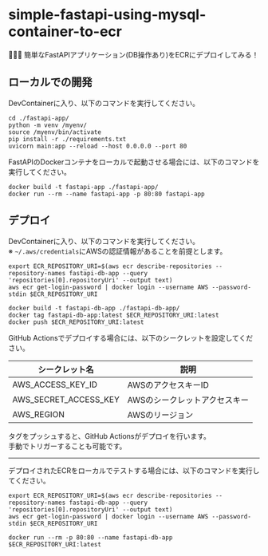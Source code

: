 # simple-fastapi-using-mysql-container-to-ecr

🫵🫵🫵 簡単なFastAPIアプリケーション(DB操作あり)をECRにデプロイしてみる！  

## ローカルでの開発

DevContainerに入り、以下のコマンドを実行してください。  

```shell
cd ./fastapi-app/
python -m venv /myenv/
source /myenv/bin/activate
pip install -r ./requirements.txt
uvicorn main:app --reload --host 0.0.0.0 --port 80
```

FastAPIのDockerコンテナをローカルで起動させる場合には、以下のコマンドを実行してください。  

```shell
docker build -t fastapi-app ./fastapi-app/
docker run --rm --name fastapi-app -p 80:80 fastapi-app
```

## デプロイ

DevContainerに入り、以下のコマンドを実行してください。  
※ `~/.aws/credentials`にAWSの認証情報があることを前提とします。  

```shell
export ECR_REPOSITORY_URI=$(aws ecr describe-repositories --repository-names fastapi-db-app --query 'repositories[0].repositoryUri' --output text)
aws ecr get-login-password | docker login --username AWS --password-stdin $ECR_REPOSITORY_URI

docker build -t fastapi-db-app ./fastapi-db-app/
docker tag fastapi-db-app:latest $ECR_REPOSITORY_URI:latest
docker push $ECR_REPOSITORY_URI:latest
```

GitHub Actionsでデプロイする場合には、以下のシークレットを設定してください。  

| シークレット名 | 説明 |
| --- | --- |
| AWS_ACCESS_KEY_ID | AWSのアクセスキーID |
| AWS_SECRET_ACCESS_KEY | AWSのシークレットアクセスキー |
| AWS_REGION | AWSのリージョン |

タグをプッシュすると、GitHub Actionsがデプロイを行います。  
手動でトリガーすることも可能です。  

---

デプロイされたECRをローカルでテストする場合には、以下のコマンドを実行してください。  

```shell
export ECR_REPOSITORY_URI=$(aws ecr describe-repositories --repository-names fastapi-db-app --query 'repositories[0].repositoryUri' --output text)
aws ecr get-login-password | docker login --username AWS --password-stdin $ECR_REPOSITORY_URI

docker run --rm -p 80:80 --name fastapi-db-app $ECR_REPOSITORY_URI:latest
```
